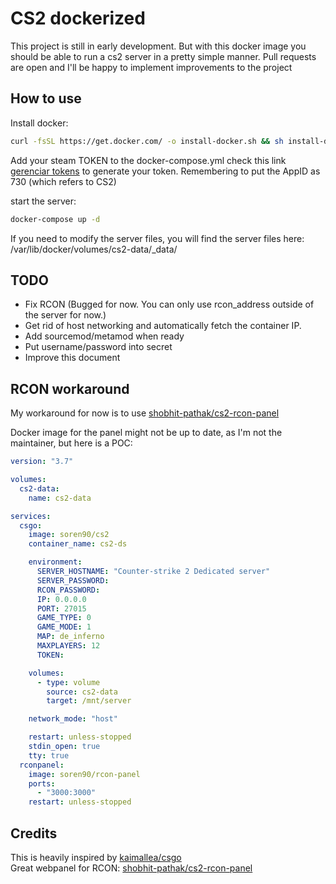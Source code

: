 # CS2 dockerized

This project is still in early development. But with this docker image you should be able to run a cs2 server in a pretty simple manner. Pull requests are open and I'll be happy to implement improvements to the project

## How to use

Install docker:
```bash
curl -fsSL https://get.docker.com/ -o install-docker.sh && sh install-docker.sh
```
  
Add your steam TOKEN to the docker-compose.yml check this link [gerenciar tokens](https://steamcommunity.com/dev/managegameservers) to generate your token.
Remembering to put the AppID as 730 (which refers to CS2)
  
start the server:
```bash
docker-compose up -d
```

If you need to modify the server files, you will find the server files here: /var/lib/docker/volumes/cs2-data/_data/ 

## TODO

- Fix RCON (Bugged for now. You can only use rcon_address outside of the server for now.)
- Get rid of host networking and automatically fetch the container IP.
- Add sourcemod/metamod when ready
- Put username/password into secret
- Improve this document

## RCON workaround
My workaround for now is to use [shobhit-pathak/cs2-rcon-panel](https://github.com/shobhit-pathak/cs2-rcon-panel)
  
Docker image for the panel might not be up to date, as I'm not the maintainer, but here is a POC:
```yaml
version: "3.7"

volumes:
  cs2-data:
    name: cs2-data

services:
  csgo:
    image: soren90/cs2
    container_name: cs2-ds

    environment:
      SERVER_HOSTNAME: "Counter-strike 2 Dedicated server"
      SERVER_PASSWORD: 
      RCON_PASSWORD: 
      IP: 0.0.0.0
      PORT: 27015
      GAME_TYPE: 0
      GAME_MODE: 1
      MAP: de_inferno
      MAXPLAYERS: 12
      TOKEN:

    volumes:
      - type: volume
        source: cs2-data
        target: /mnt/server

    network_mode: "host"

    restart: unless-stopped
    stdin_open: true
    tty: true
  rconpanel:
    image: soren90/rcon-panel
    ports:
      - "3000:3000"
    restart: unless-stopped

```

## Credits

This is heavily inspired by [kaimallea/csgo](https://github.com/kaimallea/csgo)  
Great webpanel for RCON:  [shobhit-pathak/cs2-rcon-panel](https://github.com/shobhit-pathak/cs2-rcon-panel)
